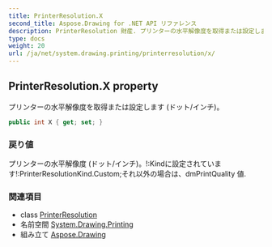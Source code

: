 ```yaml
---
title: PrinterResolution.X
second_title: Aspose.Drawing for .NET API リファレンス
description: PrinterResolution 財産. プリンターの水平解像度を取得または設定します ドット/インチ
type: docs
weight: 20
url: /ja/net/system.drawing.printing/printerresolution/x/
---
```

## PrinterResolution.X property

プリンターの水平解像度を取得または設定します (ドット/インチ)。

```csharp
public int X { get; set; }
```

### 戻り値

プリンターの水平解像度 (ドット/インチ)。!:Kindに設定されています!:PrinterResolutionKind.Custom;それ以外の場合は、dmPrintQuality 値.

### 関連項目

* class [PrinterResolution](../)
* 名前空間 [System.Drawing.Printing](../../printerresolution/)
* 組み立て [Aspose.Drawing](../../../)


